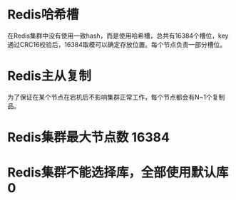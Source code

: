 # Redis哈希槽
在Redis集群中没有使用一致hash，而是使用哈希槽，总共有16384个槽位，key通过CRC16校验后，16384取模可以确定存放位置。每个节点负责一部分槽位。

# Redis主从复制
为了保证在某个节点在宕机后不影响集群正常工作，每个节点都会有N~1个复制品。

# Redis集群最大节点数 16384

# Redis集群不能选择库，全部使用默认库0

